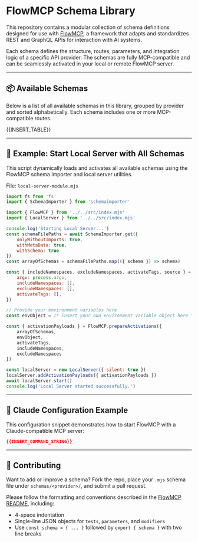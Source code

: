 # FlowMCP Schema Library

This repository contains a modular collection of schema definitions designed for use with [FlowMCP](https://github.com/a6b8/FlowMCP), a framework that adapts and standardizes REST and GraphQL APIs for interaction with AI systems.

Each schema defines the structure, routes, parameters, and integration logic of a specific API provider. The schemas are fully MCP-compatible and can be seamlessly activated in your local or remote FlowMCP server.

---

## 📦 Available Schemas

Below is a list of all available schemas in this library, grouped by provider and sorted alphabetically. Each schema includes one or more MCP-compatible routes.

{{INSERT_TABLE}}

---

## 🚀 Example: Start Local Server with All Schemas

This script dynamically loads and activates all available schemas using the FlowMCP schema importer and local server utilities.

File: `local-server-module.mjs`

```js
import fs from 'fs'
import { SchemaImporter } from 'schemaimporter'

import { FlowMCP } from '../../src/index.mjs'
import { LocalServer } from '../../src/index.mjs'

console.log('Starting Local Server...')
const schemaFilePaths = await SchemaImporter.get({
    onlyWithoutImports: true,
    withMetaData: true,
    withSchema: true
})
const arrayOfSchemas = schemaFilePaths.map(({ schema }) => schema)

const { includeNamespaces, excludeNamespaces, activateTags, source } = FlowMCP.getArgvParameters({
    argv: process.argv,
    includeNamespaces: [],
    excludeNamespaces: [],
    activateTags: [],
})

// Provide your environment variables here
const envObject = /* insert your own environment variable object here */

const { activationPayloads } = FlowMCP.prepareActivations({
    arrayOfSchemas,
    envObject,
    activateTags,
    includeNamespaces,
    excludeNamespaces
})

const localServer = new LocalServer({ silent: true })
localServer.addActivationPayloads({ activationPayloads })
await localServer.start()
console.log('Local Server started successfully.')
```

---

## 🧠 Claude Configuration Example

This configuration snippet demonstrates how to start FlowMCP with a Claude-compatible MCP server:

```json
{{INSERT_COMMAND_STRING}}
```

---

## 🧹 Contributing

Want to add or improve a schema? Fork the repo, place your `.mjs` schema file under `schemas/<provider>/`, and submit a pull request.

Please follow the formatting and conventions described in the [FlowMCP README](../README.md), including:

* 4-space indentation
* Single-line JSON objects for `tests`, `parameters`, and `modifiers`
* Use `const schema = { ... }` followed by `export { schema }` with two line breaks